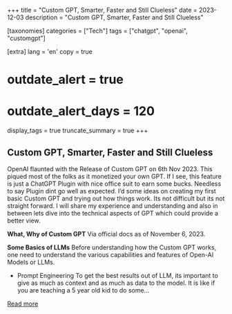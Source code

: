 +++
title = "Custom GPT, Smarter, Faster and Still Clueless"
date = 2023-12-03
description = "Custom GPT, Smarter, Faster and Still Clueless"

[taxonomies]
categories = ["Tech"]
tags = ["chatgpt", "openai", "customgpt"]

[extra]
lang = 'en'
copy = true
# outdate_alert = true
# outdate_alert_days = 120
display_tags = true
truncate_summary = true
+++



## Custom GPT, Smarter, Faster and Still Clueless


OpenAI flaunted with the Release of Custom GPT on 6th Nov 2023. This piqued most of the folks as it monetized your own GPT. If I see, this feature is just a ChatGPT Plugin with nice office suit to earn some bucks. Needless to say Plugin dint go well as expected. I’d some ideas on creating my first basic Custom GPT and trying out how things work. Its not difficult but its not straight forward. I will share my experience and understanding and also in between lets dive into the technical aspects of GPT which could provide a better view.

**What, Why of Custom GPT**
Via official docs as of November 6, 2023.

**Some Basics of LLMs**
Before understanding how the Custom GPT works, one need to understand the various capabilities and features of Open-AI Models or LLMs.
- Prompt Engineering
To get the best results out of LLM, its important to give as much as context and as much as data to the model. It is like if you are teaching a 5 year old kid to do some...

[Read more](https://sudharma-puranik.medium.com/custom-gpt-smarter-faster-and-still-clueless-ccf13e1a6eee)
